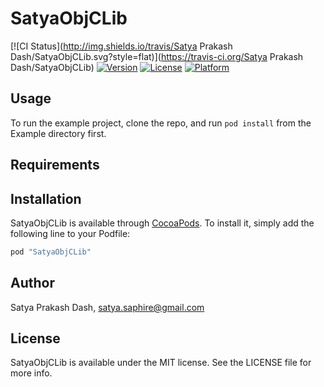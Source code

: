 # SatyaObjCLib

[![CI Status](http://img.shields.io/travis/Satya Prakash Dash/SatyaObjCLib.svg?style=flat)](https://travis-ci.org/Satya Prakash Dash/SatyaObjCLib)
[![Version](https://img.shields.io/cocoapods/v/SatyaObjCLib.svg?style=flat)](http://cocoapods.org/pods/SatyaObjCLib)
[![License](https://img.shields.io/cocoapods/l/SatyaObjCLib.svg?style=flat)](http://cocoapods.org/pods/SatyaObjCLib)
[![Platform](https://img.shields.io/cocoapods/p/SatyaObjCLib.svg?style=flat)](http://cocoapods.org/pods/SatyaObjCLib)

## Usage

To run the example project, clone the repo, and run `pod install` from the Example directory first.

## Requirements

## Installation

SatyaObjCLib is available through [CocoaPods](http://cocoapods.org). To install
it, simply add the following line to your Podfile:

```ruby
pod "SatyaObjCLib"
```

## Author

Satya Prakash Dash, satya.saphire@gmail.com

## License

SatyaObjCLib is available under the MIT license. See the LICENSE file for more info.
